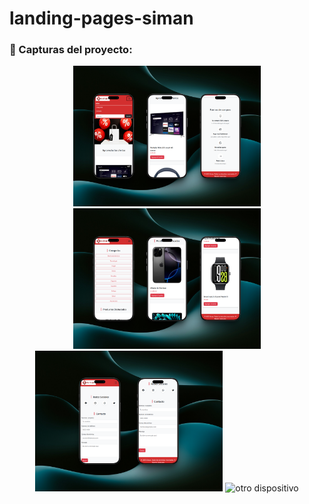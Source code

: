# landing-pages-siman

### 📸 Capturas del proyecto:

<p style="text-align: center;">
  <img src="./img/presentacion/celular1.png" alt="Inicio" width="300"/>
  <img src="./img/presentacion/celular2.png" alt="Categoria" width="300"/>
  <img src="./img/presentacion/celular3.png" alt="contacto" width="300"/>
  <img src="./img/presentacion/pc.png.png" alt="otro dispositivo" width="300"/>
</p>